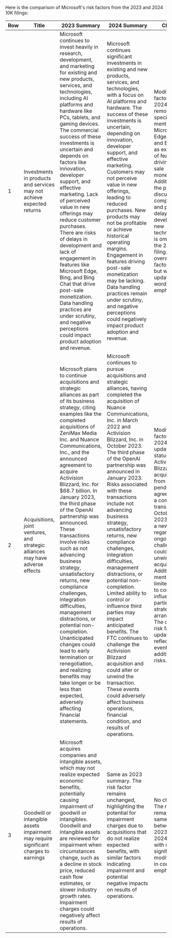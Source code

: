 Here is the comparison of Microsoft's risk factors from the 2023 and 2024 10K filings:

| Row | Title                                                                             | 2023 Summary                                                                                                                                                                                                                                                                                                                                                                                                                                                                                                                       | 2024 Summary                                                                                                                                                                                                                                                                                                                                                                                                                                                                                                                         | Change                                                                                                                                                                                                                                                                                                                                                                                     |
|-----|-----------------------------------------------------------------------------------|-----------------------------------------------------------------------------------------------------------------------------------------------------------------------------------------------------------------------------------------------------------------------------------------------------------------------------------------------------------------------------------------------------------------------------------------------------------------------------------------------------------------------------------|------------------------------------------------------------------------------------------------------------------------------------------------------------------------------------------------------------------------------------------------------------------------------------------------------------------------------------------------------------------------------------------------------------------------------------------------------------------------------------------------------------------------------------|-------------------------------------------------------------------------------------------------------------------------------------------------------------------------------------------------------------------------------------------------------------------------------------------------------------------------------------------------------------------------------------------|
| 1   | Investments in products and services may not achieve expected returns             | Microsoft continues to invest heavily in research, development, and marketing for existing and new products, services, and technologies, including AI platforms and hardware like PCs, tablets, and gaming devices. The commercial success of these investments is uncertain and depends on factors like innovation, developer support, and effective marketing. Lack of perceived value in new offerings may reduce customer purchases. There are risks of delays in development and lack of engagement in features like Microsoft Edge, Bing, and Bing Chat that drive post-sale monetization. Data handling practices are under scrutiny, and negative perceptions could impact product adoption and revenue. | Microsoft continues significant investments in existing and new products, services, and technologies, with a focus on AI platforms and hardware. The success of these investments is uncertain, depending on innovation, developer support, and effective marketing. Customers may not perceive value in new offerings, leading to reduced purchases. New products may not be profitable or achieve historical operating margins. Engagement in features driving post-sale monetization may be lacking. Data handling practices remain under scrutiny, and negative perceptions could negatively impact product adoption and revenue. | Modified risk factor: The 2024 version removes specific mentions of Microsoft Edge, Bing, and Bing Chat as examples of features driving post-sale monetization. Additionally, the paragraph discussing the complexity and potential delays in developing new technologies is omitted in the 2024 filing. The overall risk factor remains but with updated wording and emphasis.                                                                                         |
| 2   | Acquisitions, joint ventures, and strategic alliances may have adverse effects    | Microsoft plans to continue acquisitions and strategic alliances as part of its business strategy, citing examples like the completed acquisitions of ZeniMax Media Inc. and Nuance Communications, Inc., and the announced agreement to acquire Activision Blizzard, Inc. for $68.7 billion. In January 2023, the third phase of the OpenAI partnership was announced. These transactions involve risks such as not advancing business strategy, unsatisfactory returns, new compliance challenges, integration difficulties, management distractions, or potential non-completion. Unanticipated changes could lead to early termination or renegotiation, and realizing benefits may take longer or be less than expected, adversely affecting financial statements.                                                      | Microsoft continues to pursue acquisitions and strategic alliances, having completed the acquisition of Nuance Communications, Inc. in March 2022 and Activision Blizzard, Inc. in October 2023. The third phase of the OpenAI partnership was announced in January 2023. Risks associated with these transactions include not advancing business strategy, unsatisfactory returns, new compliance challenges, integration difficulties, management distractions, or potential non-completion. Limited ability to control or influence third parties may impact anticipated benefits. The FTC continues to challenge the Activision Blizzard acquisition and could alter or unwind the transaction. These events could adversely affect business operations, financial condition, and results of operations. | Modified risk factor: The 2024 version updates the status of the Activision Blizzard acquisition from a pending agreement to a completed transaction in October 2023. It adds a new risk regarding the ongoing FTC challenge that could alter or unwind the acquisition. Additionally, it mentions limited ability to control or influence third parties in strategic arrangements. The overall risk factor is updated to reflect current events and additional risks. |
| 3   | Goodwill or intangible assets impairment may require significant charges to earnings | Microsoft acquires companies and intangible assets, which may not realize expected economic benefits, potentially causing impairment of goodwill or intangibles. Goodwill and intangible assets are reviewed for impairment when circumstances change, such as a decline in stock price, reduced cash flow estimates, or slower industry growth rates. Impairment charges could negatively affect results of operations.                                                                                                                                         | Same as 2023 summary. The risk factor remains unchanged, highlighting the potential for impairment charges due to acquisitions that do not realize expected benefits, with similar factors indicating impairment and potential negative impacts on results of operations.                                                                                                                                                                                                                          | No change: The risk factor remains the same between 2023 and 2024 filings, with no significant modifications in content or emphasis.                                                                                                                                                                                                                                                                                                 |